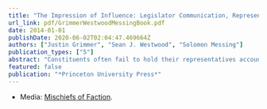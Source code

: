 ```yaml
---
title: "The Impression of Influence: Legislator Communication, Representation, and Democratic Accountability"
url_link: pdf/GrimmerWestwoodMessingBook.pdf
date: 2014-01-01
publishDate: 2020-06-02T02:04:47.469664Z
authors: ["Justin Grimmer", "Sean J. Westwood", "Solomon Messing"]
publication_types: ["5"]
abstract: "Constituents often fail to hold their representatives accountable for federal spending decisions―even though those very choices have a pervasive influence on American life. Why does this happen? Breaking new ground in the study of representation, The Impression of Influence demonstrates how legislators skillfully inform constituents with strategic communication and how this facilitates or undermines accountability. Using a massive collection of Congressional texts and innovative experiments and methods, the book shows how legislators create an impression of influence through credit claiming messages.  Anticipating constituents' reactions, legislators claim credit for programs that elicit a positive response, making constituents believe their legislator is effectively representing their district. This spurs legislators to create and defend projects popular with their constituents. Yet legislators claim credit for much more―they announce projects long before they begin, deceptively imply they deserve credit for expenditures they had little role in securing, and boast about minuscule projects. Unfortunately, legislators get away with seeking credit broadly because constituents evaluate the actions that are reported, rather than the size of the expenditures.  The Impression of Influence raises critical questions about how citizens hold their political representatives accountable and when deception is allowable in a democracy."
featured: false
publication: "*Princeton University Press*"
---
```


- Media: [Mischiefs of Faction](http://www.mischiefsoffaction.com/2015/01/its-frequency-not-size-compromise.html).
